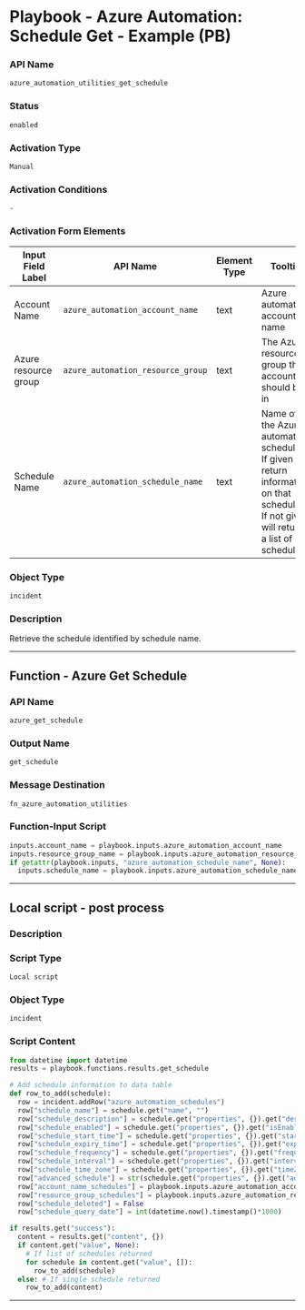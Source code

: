 <!--
    DO NOT MANUALLY EDIT THIS FILE
    THIS FILE IS AUTOMATICALLY GENERATED WITH resilient-sdk codegen
    Generated with resilient-sdk v51.0.0.0.430
-->

# Playbook - Azure Automation: Schedule Get - Example (PB)

### API Name
`azure_automation_utilities_get_schedule`

### Status
`enabled`

### Activation Type
`Manual`

### Activation Conditions
`-`

### Activation Form Elements
| Input Field Label | API Name | Element Type | Tooltip | Requirement |
| ----------------- | -------- | ------------ | ------- | ----------- |
| Account Name | `azure_automation_account_name` | text | Azure automation account name | Always |
| Azure resource group | `azure_automation_resource_group` | text | The Azure resource group this account should be in | Always |
| Schedule Name | `azure_automation_schedule_name` | text | Name of the Azure automation schedule. If given will return information on that schedule. If not given will return a list of schedules. | Optional |

### Object Type
`incident`

### Description
Retrieve the schedule identified by schedule name.


---
## Function - Azure Get Schedule

### API Name
`azure_get_schedule`

### Output Name
`get_schedule`

### Message Destination
`fn_azure_automation_utilities`

### Function-Input Script
```python
inputs.account_name = playbook.inputs.azure_automation_account_name
inputs.resource_group_name = playbook.inputs.azure_automation_resource_group
if getattr(playbook.inputs, "azure_automation_schedule_name", None):
  inputs.schedule_name = playbook.inputs.azure_automation_schedule_name
```

---

## Local script - post process

### Description


### Script Type
`Local script`

### Object Type
`incident`

### Script Content
```python
from datetime import datetime
results = playbook.functions.results.get_schedule

# Add schedule information to data table
def row_to_add(schedule):
  row = incident.addRow("azure_automation_schedules")
  row["schedule_name"] = schedule.get("name", "")
  row["schedule_description"] = schedule.get("properties", {}).get("description", None)
  row["schedule_enabled"] = schedule.get("properties", {}).get("isEnabled", False)
  row["schedule_start_time"] = schedule.get("properties", {}).get("startTime", None)
  row["schedule_expiry_time"] = schedule.get("properties", {}).get("expiryTime", None)
  row["schedule_frequency"] = schedule.get("properties", {}).get("frequency", None)
  row["schedule_interval"] = schedule.get("properties", {}).get("interval", 1)
  row["schedule_time_zone"] = schedule.get("properties", {}).get("timeZone", None)
  row["advanced_schedule"] = str(schedule.get("properties", {}).get("advancedSchedule", {}))
  row["account_name_schedules"] = playbook.inputs.azure_automation_account_name
  row["resource_group_schedules"] = playbook.inputs.azure_automation_resource_group
  row["schedule_deleted"] = False
  row["schedule_query_date"] = int(datetime.now().timestamp()*1000)

if results.get("success"):
  content = results.get("content", {})
  if content.get("value", None):
    # If list of schedules returned
    for schedule in content.get("value", []):
      row_to_add(schedule)
  else: # If single schedule returned
    row_to_add(content)
```

---

